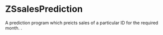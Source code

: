 # ZSsalesPrediction
A prediction program which preicts sales of a particular ID for the required month. . 
